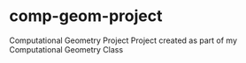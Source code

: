 # comp-geom-project
Computational Geometry Project
Project created as part of my Computational Geometry Class
